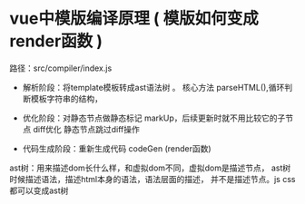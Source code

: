 
# vue中模版编译原理 ( 模版如何变成render函数 ) 
  
  路径：src/compiler/index.js

 - 解析阶段：将template模板转成ast语法树 。
            核心方法 parseHTML(),循环判断模板字符串的结构，
            
            
 - 优化阶段：对静态节点做静态标记 markUp，后续更新时就不用比较它的子节点
            diff优化 静态节点跳过diff操作
 - 代码生成阶段：重新生成代码 codeGen (render函数)  

 ast树：用来描述dom长什么样，和虚拟dom不同，虚拟dom是描述节点，
        ast树时候描述语法，描述html本身的语法，语法层面的描述，
        并不是描述节点。js css 都可以变成ast树